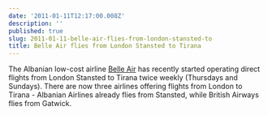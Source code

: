 ```yaml
---
date: '2011-01-11T12:17:00.008Z'
description: ''
published: true
slug: 2011-01-11-belle-air-flies-from-london-stansted-to
title: Belle Air flies from London Stansted to Tirana
---
```


The Albanian low-cost airline <a href="http://www.belleair.it/default.aspx?lang=en">Belle Air</a> has recently started operating direct flights from London Stansted to Tirana twice weekly (Thursdays and Sundays). There are now three airlines offering flights from London to Tirana - Albanian Airlines already flies from Stansted, while British Airways flies from Gatwick.